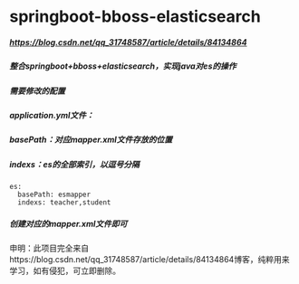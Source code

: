 # springboot-bboss-elasticsearch
##### https://blog.csdn.net/qq_31748587/article/details/84134864
##### 整合springboot+bboss+elasticsearch，实现java对es的操作
##### 需要修改的配置
##### application.yml文件：
##### basePath：对应mapper.xml文件存放的位置
##### indexs：es的全部索引，以逗号分隔
```
es:
  basePath: esmapper
  indexs: teacher,student
```
##### 创建对应的mapper.xml文件即可

申明：此项目完全来自https://blog.csdn.net/qq_31748587/article/details/84134864博客，纯粹用来学习，如有侵犯，可立即删除。
